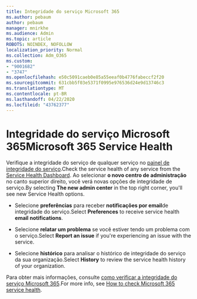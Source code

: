 ```yaml
---
title: Integridade do serviço Microsoft 365
ms.author: pebaum
author: pebaum
manager: mnirkhe
ms.audience: Admin
ms.topic: article
ROBOTS: NOINDEX, NOFOLLOW
localization_priority: Normal
ms.collection: Adm_O365
ms.custom:
- "9001682"
- "3747"
ms.openlocfilehash: e50c5091caeb0e85a55eeaf0b4776fabeccf2f20
ms.sourcegitcommit: 631cbb5f03e5371f0995e976536d24e9d13746c3
ms.translationtype: MT
ms.contentlocale: pt-BR
ms.lasthandoff: 04/22/2020
ms.locfileid: "43762377"
---
```

# <a name="microsoft-365-service-health"></a><span data-ttu-id="db85e-102">Integridade do serviço Microsoft 365</span><span class="sxs-lookup"><span data-stu-id="db85e-102">Microsoft 365 Service Health</span></span>


<span data-ttu-id="db85e-103">Verifique a integridade do serviço de qualquer serviço no [painel de integridade do serviço](https://admin.microsoft.com/Adminportal/Home?source=applauncher#/servicehealth).</span><span class="sxs-lookup"><span data-stu-id="db85e-103">Check the service health of any service from the [Service Health Dashboard](https://admin.microsoft.com/Adminportal/Home?source=applauncher#/servicehealth).</span></span> <span data-ttu-id="db85e-104">Ao selecionar **o novo centro de administração** no canto superior direito, você verá novas opções de integridade de serviço.</span><span class="sxs-lookup"><span data-stu-id="db85e-104">By selecting **The new admin center** in the top right corner, you'll see new Service Health options.</span></span>

- <span data-ttu-id="db85e-105">Selecione **preferências** para receber **notificações por email**de integridade do serviço.</span><span class="sxs-lookup"><span data-stu-id="db85e-105">Select **Preferences** to receive service health **email notifications**.</span></span>

- <span data-ttu-id="db85e-106">Selecione **relatar um problema** se você estiver tendo um problema com o serviço.</span><span class="sxs-lookup"><span data-stu-id="db85e-106">Select **Report an issue** if you're experiencing an issue with the service.</span></span>

- <span data-ttu-id="db85e-107">Selecione **histórico** para analisar o histórico de integridade do serviço da sua organização.</span><span class="sxs-lookup"><span data-stu-id="db85e-107">Select **History** to review the service health history of your organization.</span></span> 

<span data-ttu-id="db85e-108">Para obter mais informações, consulte [como verificar a integridade do serviço Microsoft 365](https://docs.microsoft.com/office365/enterprise/view-service-health).</span><span class="sxs-lookup"><span data-stu-id="db85e-108">For more info, see [How to check Microsoft 365 service health](https://docs.microsoft.com/office365/enterprise/view-service-health).</span></span> 